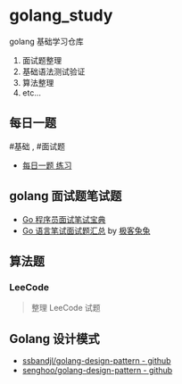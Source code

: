 # golang_study

golang 基础学习仓库

1. 面试题整理
2. 基础语法测试验证
3. 算法整理
4. etc...


## 每日一题

#基础 , #面试题

- [每日一题 练习](./daily/README.md)

## golang 面试题笔试题

- [Go 程序员面试笔试宝典](https://golang.design/go-questions/)
- [Go 语言笔试面试题汇总](https://geektutu.com/post/qa-golang.html) by [极客兔兔](https://geektutu.com/)


## 算法题

### LeeCode

> 整理 LeeCode 试题

## Golang 设计模式

- [ssbandjl/golang-design-pattern - github](https://github.com/ssbandjl/golang-design-pattern)
- [senghoo/golang-design-pattern - github](https://github.com/senghoo/golang-design-pattern)
